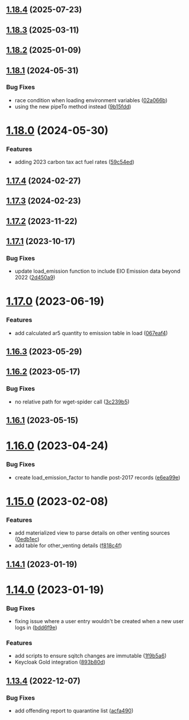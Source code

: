 
## [1.18.4](https://github.com/bcgov/cas-ggircs/compare/v1.18.3...v1.18.4) (2025-07-23)

## [1.18.3](https://github.com/bcgov/cas-ggircs/compare/v1.18.2...v1.18.3) (2025-03-11)

## [1.18.2](https://github.com/bcgov/cas-ggircs/compare/v1.18.1...v1.18.2) (2025-01-09)

## [1.18.1](https://github.com/bcgov/cas-ggircs/compare/v1.18.0...v1.18.1) (2024-05-31)


### Bug Fixes

* race condition when loading environment variables ([02a066b](https://github.com/bcgov/cas-ggircs/commit/02a066b4646ace257c2fd8ff785e27f863e59507))
* using the new pipeTo method instead ([9b15fdd](https://github.com/bcgov/cas-ggircs/commit/9b15fdd888946b9d92f7ab1d11c066331e8fb5aa))

# [1.18.0](https://github.com/bcgov/cas-ggircs/compare/v1.17.4...v1.18.0) (2024-05-30)


### Features

* adding 2023 carbon tax act fuel rates ([59c54ed](https://github.com/bcgov/cas-ggircs/commit/59c54ed78f8c3803063677ddd5933e0a83c50dbd))

## [1.17.4](https://github.com/bcgov/cas-ggircs/compare/v1.17.3...v1.17.4) (2024-02-27)

## [1.17.3](https://github.com/bcgov/cas-ggircs/compare/v1.17.2...v1.17.3) (2024-02-23)

## [1.17.2](https://github.com/bcgov/cas-ggircs/compare/v1.17.1...v1.17.2) (2023-11-22)

## [1.17.1](https://github.com/bcgov/cas-ggircs/compare/v1.17.0...v1.17.1) (2023-10-17)


### Bug Fixes

* update load_emission function to include EIO Emission data beyond 2022 ([2d450a9](https://github.com/bcgov/cas-ggircs/commit/2d450a9ca49e2d5bac891aa1e02a05d26985d951))

# [1.17.0](https://github.com/bcgov/cas-ggircs/compare/v1.16.3...v1.17.0) (2023-06-19)


### Features

* add calculated ar5 quantity to emission table in load ([067eaf4](https://github.com/bcgov/cas-ggircs/commit/067eaf4346e6af256757788b3f5f1cb463f7d9f1))

## [1.16.3](https://github.com/bcgov/cas-ggircs/compare/v1.16.2...v1.16.3) (2023-05-29)

## [1.16.2](https://github.com/bcgov/cas-ggircs/compare/v1.16.1...v1.16.2) (2023-05-17)


### Bug Fixes

* no relative path for wget-spider call ([3c239b5](https://github.com/bcgov/cas-ggircs/commit/3c239b577f0e67b0059cb989a23567bba8ce3fec))

## [1.16.1](https://github.com/bcgov/cas-ggircs/compare/v1.16.0...v1.16.1) (2023-05-15)

# [1.16.0](https://github.com/bcgov/cas-ggircs/compare/v1.15.0...v1.16.0) (2023-04-24)


### Bug Fixes

* create load_emission_factor to handle post-2017 records ([e6ea99e](https://github.com/bcgov/cas-ggircs/commit/e6ea99e20195ff01bf96ecdfcca98a8bdef9313d))

# [1.15.0](https://github.com/bcgov/cas-ggircs/compare/v1.14.1...v1.15.0) (2023-02-08)


### Features

* add materialized view to parse details on other venting sources ([0edb1ec](https://github.com/bcgov/cas-ggircs/commit/0edb1ec3965185b1fad90dc92549d1637a736f85))
* add table for other_venting details ([f818c4f](https://github.com/bcgov/cas-ggircs/commit/f818c4fe75736643b22d3dcdd9ae3db2e2b9ebc5))

## [1.14.1](https://github.com/bcgov/cas-ggircs/compare/v1.14.0...v1.14.1) (2023-01-19)

# [1.14.0](https://github.com/bcgov/cas-ggircs/compare/v1.13.4...v1.14.0) (2023-01-19)


### Bug Fixes

* fixing issue where a user entry wouldn't be created when a new user logs in ([bdd6f9e](https://github.com/bcgov/cas-ggircs/commit/bdd6f9e20970abea42fcd8c22ee5fa15447da463))


### Features

* add scripts to ensure sqitch changes are immutable ([1f9b5a6](https://github.com/bcgov/cas-ggircs/commit/1f9b5a663f0d25ef1315781e237ede3724c2c982))
* Keycloak Gold integration ([893b80d](https://github.com/bcgov/cas-ggircs/commit/893b80dd9ad689ffe3503ae274a21682854a08f4))

## [1.13.4](https://github.com/bcgov/cas-ggircs/compare/v1.13.0...v1.13.4) (2022-12-07)


### Bug Fixes

* add offending report to quarantine list ([acfa490](https://github.com/bcgov/cas-ggircs/commit/acfa490920d1a60fa818c55fe9dbfe663066e54b))
